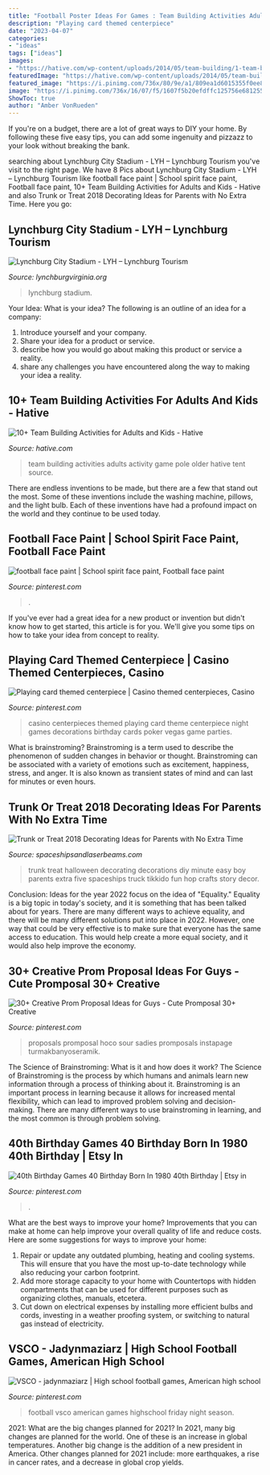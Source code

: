 ```yaml
---
title: "Football Poster Ideas For Games : Team Building Activities Adults Activity Game Pole Older Hative Tent Source"
description: "Playing card themed centerpiece"
date: "2023-04-07"
categories:
- "ideas"
tags: ["ideas"]
images:
- "https://hative.com/wp-content/uploads/2014/05/team-building/1-team-building.jpg"
featuredImage: "https://hative.com/wp-content/uploads/2014/05/team-building/1-team-building.jpg"
featured_image: "https://i.pinimg.com/736x/80/9e/a1/809ea1d6015355f0ee8b51943ac758bd.jpg"
image: "https://i.pinimg.com/736x/16/07/f5/1607f5b20efdffc125756e681255a620.jpg"
ShowToc: true
author: "Amber VonRueden"
---
```



If you're on a budget, there are a lot of great ways to DIY your home. By following these five easy tips, you can add some ingenuity and pizzazz to your look without breaking the bank.

	

		
searching about Lynchburg City Stadium - LYH – Lynchburg Tourism you've visit to the right page. We have 8 Pics about Lynchburg City Stadium - LYH – Lynchburg Tourism like football face paint | School spirit face paint, Football face paint, 10+ Team Building Activities for Adults and Kids - Hative and also Trunk or Treat 2018 Decorating Ideas for Parents with No Extra Time. Here you go:
		
    
## Lynchburg City Stadium - LYH – Lynchburg Tourism

<img loading=lazy src="https://www.lynchburgvirginia.org/wp-content/uploads/2018/10/LH-0344-1024x683.jpg)" onerror="this.onerror=null;this.src='https://tse4.mm.bing.net/th?id=OIP.DvtuCow6hOPQKAsYp2BycQHaE8&amp;pid=15.1';" alt="Lynchburg City Stadium - LYH – Lynchburg Tourism">

_Source: lynchburgvirginia.org_

>lynchburg stadium. 

	

Your Idea: What is your idea?
The following is an outline of an idea for a company:
1. Introduce yourself and your company.
2. Share your idea for a product or service.
3. describe how you would go about making this product or service a reality.
4. share any challenges you have encountered along the way to making your idea a reality.

    
## 10+ Team Building Activities For Adults And Kids - Hative

<img loading=lazy src="https://hative.com/wp-content/uploads/2014/05/team-building/1-team-building.jpg" onerror="this.onerror=null;this.src='https://tse1.mm.bing.net/th?id=OIP.cUPrqX9sasV0RNGUXagBjAHaLH&amp;pid=15.1';" alt="10+ Team Building Activities for Adults and Kids - Hative">

_Source: hative.com_

>team building activities adults activity game pole older hative tent source. 

	

There are endless inventions to be made, but there are a few that stand out the most. Some of these inventions include the washing machine, pillows, and the light bulb. Each of these inventions have had a profound impact on the world and they continue to be used today.

    
## Football Face Paint | School Spirit Face Paint, Football Face Paint

<img loading=lazy src="https://i.pinimg.com/736x/16/07/f5/1607f5b20efdffc125756e681255a620.jpg" onerror="this.onerror=null;this.src='https://tse4.mm.bing.net/th?id=OIP.o-RyVJbAnKgIrJXfCuBGmQHaNL&amp;pid=15.1';" alt="football face paint | School spirit face paint, Football face paint">

_Source: pinterest.com_

>. 

	

If you've ever had a great idea for a new product or invention but didn't know how to get started, this article is for you. We'll give you some tips on how to take your idea from concept to reality.

    
## Playing Card Themed Centerpiece | Casino Themed Centerpieces, Casino

<img loading=lazy src="https://i.pinimg.com/736x/53/16/90/53169040ae50c404ac508ec5c89c8ef2--casino-theme-casino-party.jpg" onerror="this.onerror=null;this.src='https://tse1.mm.bing.net/th?id=OIP.pA2m1InFGRFB_nXzKFV7fgHaJ4&amp;pid=15.1';" alt="Playing card themed centerpiece | Casino themed centerpieces, Casino">

_Source: pinterest.com_

>casino centerpieces themed playing card theme centerpiece night games decorations birthday cards poker vegas game parties. 

	

What is brainstroming?
Brainstroming is a term used to describe the phenomenon of sudden changes in behavior or thought. Brainstroming can be associated with a variety of emotions such as excitement, happiness, stress, and anger. It is also known as transient states of mind and can last for minutes or even hours.

    
## Trunk Or Treat 2018 Decorating Ideas For Parents With No Extra Time

<img loading=lazy src="https://spaceshipsandlaserbeams.com/wp-content/uploads/2015/09/trunk-or-treat-cover.jpg" onerror="this.onerror=null;this.src='https://tse2.mm.bing.net/th?id=OIP.N8f__zDKjuq1OBI4cqha5gHaLH&amp;pid=15.1';" alt="Trunk or Treat 2018 Decorating Ideas for Parents with No Extra Time">

_Source: spaceshipsandlaserbeams.com_

>trunk treat halloween decorating decorations diy minute easy boy parents extra five spaceships truck tikkido fun hop crafts story decor. 

	

Conclusion:
Ideas for the year 2022 focus on the idea of "Equality." Equality is a big topic in today's society, and it is something that has been talked about for years. There are many different ways to achieve equality, and there will be many different solutions put into place in 2022. However, one way that could be very effective is to make sure that everyone has the same access to education. This would help create a more equal society, and it would also help improve the economy.

    
## 30+ Creative Prom Proposal Ideas For Guys - Cute Promposal 30+ Creative

<img loading=lazy src="https://i.pinimg.com/736x/8a/0f/30/8a0f30b4d87c4eca74595c0c4f75140a.jpg" onerror="this.onerror=null;this.src='https://tse3.mm.bing.net/th?id=OIP.5wf_hF4bM6nRxmWUZnHKrQHaJ3&amp;pid=15.1';" alt="30+ Creative Prom Proposal Ideas for Guys - Cute Promposal 30+ Creative">

_Source: pinterest.com_

>proposals promposal hoco sour sadies promposals instapage turmakbanyoseramik. 

	

The Science of Brainstroming: What is it and how does it work?
The Science of Brainstroming is the process by which humans and animals learn new information through a process of thinking about it. Brainstroming is an important process in learning because it allows for increased mental flexibility, which can lead to improved problem solving and decision-making. There are many different ways to use brainstroming in learning, and the most common is through problem solving.

    
## 40th Birthday Games 40 Birthday Born In 1980 40th Birthday | Etsy In

<img loading=lazy src="https://i.pinimg.com/736x/6d/99/ef/6d99eff402bb0b56fc028d4c265439d9.jpg" onerror="this.onerror=null;this.src='https://tse4.mm.bing.net/th?id=OIP.kCmNqOSUTiC101a9n7Q82wHaLH&amp;pid=15.1';" alt="40th Birthday Games 40 Birthday Born In 1980 40th Birthday | Etsy in">

_Source: pinterest.com_

>. 

	

What are the best ways to improve your home?
Improvements that you can make at home can help improve your overall quality of life and reduce costs. Here are some suggestions for ways to improve your home: 
1. Repair or update any outdated plumbing, heating and cooling systems. This will ensure that you have the most up-to-date technology while also reducing your carbon footprint. 
2. Add more storage capacity to your home with Countertops with hidden compartments that can be used for different purposes such as organizing clothes, manuals, etcetera. 
3. Cut down on electrical expenses by installing more efficient bulbs and cords, investing in a weather proofing system, or switching to natural gas instead of electricity. 

    
## VSCO - Jadynmaziarz | High School Football Games, American High School

<img loading=lazy src="https://i.pinimg.com/736x/80/9e/a1/809ea1d6015355f0ee8b51943ac758bd.jpg" onerror="this.onerror=null;this.src='https://tse3.mm.bing.net/th?id=OIP.2-rsLZuxYpYGvi4q4GgESQAAAA&amp;pid=15.1';" alt="VSCO - jadynmaziarz | High school football games, American high school">

_Source: pinterest.com_

>football vsco american games highschool friday night season. 

	

2021: What are the big changes planned for 2021?
In 2021, many big changes are planned for the world. One of these is an increase in global temperatures. Another big change is the addition of a new president in America. Other changes planned for 2021 include: more earthquakes, a rise in cancer rates, and a decrease in global crop yields.

